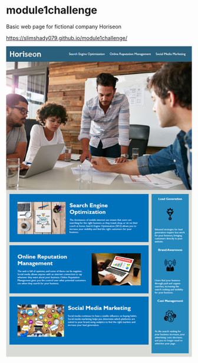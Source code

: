 # module1challenge

Basic web page for fictional company Horiseon

https://slimshady079.github.io/module1challenge/

![screenshot](./assets/images/screenshot.png)
